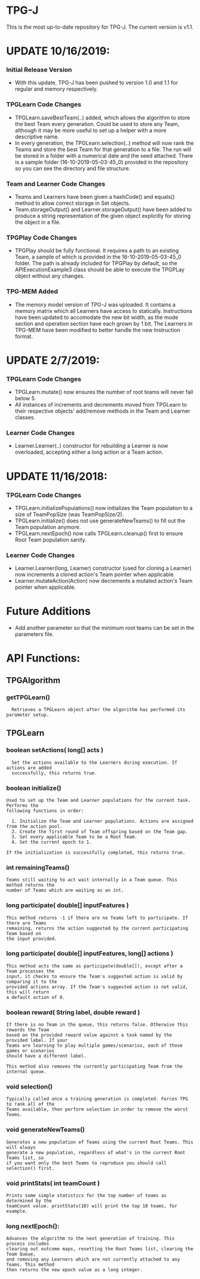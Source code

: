 # TPG-J
This is the most up-to-date repository for TPG-J. The current version is v1.1.

# UPDATE 10/16/2019:
   ### Initial Release Version
   * With this update, TPG-J has been pushed to version 1.0 and 1.1 for regular and memory respectively. 
   ### TPGLearn Code Changes
   * TPGLearn.saveBestTeam(..) added, which allows the algorithm to store the best Team every generation. Could be used to store any Team, although it may be more useful to set up a helper with a more descriptive name.
   * In every generation, the TPGLearn.selection(..) method will now rank the Teams and store the best Team for that generation to a file. The run will be stored in a folder with a numerical date and the seed attached. There is a sample folder (16-10-2019-05-03-45_0) provided in the repository so you can see the directory and file structure.
   ### Team and Learner Code Changes
   * Teams and Learners have been given a hashCode() and equals() method to allow correct storage in Set objects.
   * Team.storageOutput() and Learner.storageOutput() have been added to produce a string representation of the given object explicitly for storing the object in a file.
   ### TPGPlay Code Changes
   * TPGPlay should be fully functional. It requires a path to an existing Team, a sample of which is provided in the 16-10-2019-05-03-45_0 folder. The path is already included for TPGPlay by default, so the APIExecutionExample3 class should be able to execute the TPGPLay object without any changes.
   ### TPG-MEM Added
   * The memory model version of TPG-J was uploaded. It contains a memory matrix which all Learners have access to statically. Instructions have been updated to accomodate the new bit width, as the mode section and operation section have each grown by 1 bit. The Learners in TPG-MEM have been modified to better handle the new Instruction format. 
# UPDATE 2/7/2019: 
   ### TPGLearn Code Changes
   * TPGLearn.mutate() now ensures the number of root teams will never fall below 5.
   * All instances of increments and decrements moved from TPGLearn to their respective objects' add/remove methods in the Team and Learner classes.
   ### Learner Code Changes
   * Learner.Learner(..) constructor for rebuilding a Learner is now overloaded, accepting either a long action or a Team action.

# UPDATE 11/16/2018: 
   ### TPGLearn Code Changes
   * TPGLearn.initializePopulations() now initializes the Team population to a size of TeamPopSize (was TeamPopSize/2).
   * TPGLearn.initialize() does not use generateNewTeams() to fill out the Team population anymore.
   * TPGLearn.nextEpoch() now calls  TPGLearn.cleanup() first to ensure Root Team population sanity.
   ### Learner Code Changes
   * Learner.Learner(long, Learner) constructor (used for cloning a Learner) now increments a cloned action's Team pointer when applicable.
   * Learner.mutateAction(Action) now decrements a mutated action's Team pointer when applicable.

# Future Additions
   * Add another parameter so that the minimum root teams can be set in the parameters file.

# API Functions:

## TPGAlgorithm

   ### getTPGLearn()

      Retrieves a TPGLearn object after the algorithm has performed its parameter setup.
  
## TPGLearn
  
  ### boolean setActions( long[] acts )
      
      Set the actions available to the Learners during execution. If actions are added 
      successfully, this returns true.
    
  ### boolean initialize()
    
    Used to set up the Team and Learner populations for the current task. Performs the 
    following functions in order:
    
      1. Initialize the Team and Learner populations. Actions are assigned from the action pool. 
      2. Create the first round of Team offspring based on the Team gap.
      3. Set every applicable Team to be a Root Team.
      4. Set the current epoch to 1.
    
    If the initialization is successfully completed, this returns true.
  
  ### int remainingTeams()
    
    Teams still waiting to act wait internally in a Team queue. This method returns the 
    number of Teams which are waiting as an int.
  
  ### long participate( double[] inputFeatures )
  
    This method returns -1 if there are no Teams left to participate. If there are Teams 
    remaining, returns the action suggested by the current participating Team based on 
    the input provided. 
    
  ### long participate( double[] inputFeatures, long[] actions )
  
    This method acts the same as participate(double[]), except after a Team processes the 
    input, it checks to ensure the Team's suggested action is valid by comparing it to the 
    provided actions array. If the Team's suggested action is not valid, this will return 
    a default action of 0. 
  
  ### boolean reward( String label, double reward )
  
    If there is no Team in the queue, this returns false. Otherwise this rewards the Team 
    based on the provided reward value against a task named by the provided label. If your 
    Teams are learning to play multiple games/scenarios, each of those games or scenarios 
    should have a different label.
    
    This method also removes the currently participating Team from the internal queue. 
    
  ### void selection()
  
    Typically called once a training generation is completed. Forces TPG to rank all of the 
    Teams available, then perform selection in order to remove the worst Teams.
    
  ### void generateNewTeams()
  
    Generates a new population of Teams using the current Root Teams. This will always 
    generate a new population, regardless of what's in the current Root Teams list, so 
    if you want only the best Teams to reproduce you should call selection() first.
    
  ### void printStats( int teamCount )
  
    Prints some simple statistics for the top number of teams as determined by the 
    teamCount value. printStats(10) will print the top 10 teams, for example.
    
  ### long nextEpoch():
  
    Advances the algorithm to the next generation of training. This process includes 
    clearing out outcome maps, resetting the Root Teams list, clearing the Team Queue, 
    and removing any Learners which are not currently attached to any Teams. This method 
    then returns the new epoch value as a long integer.
